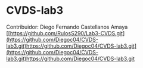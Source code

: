 # CVDS-lab3
Contribuidor: Diego Fernando Castellanos Amaya  
[[https://github.com/RulosS290/Lab3-CVDS.git](https://github.com/Diegoc04/CVDS-lab3.git)https://github.com/Diegoc04/CVDS-lab3.git](https://github.com/Diegoc04/CVDS-lab3.git)https://github.com/Diegoc04/CVDS-lab3.git
